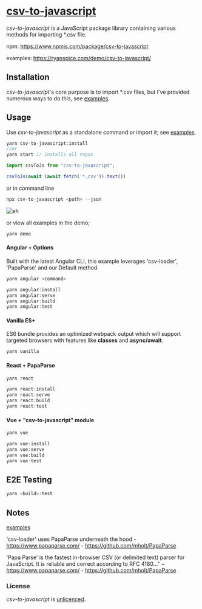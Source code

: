 # [csv-to-javascript](https://github.com/ryanspice/csv-to-javascript)

*csv-to-javascript* is a JavaScript package library containing various methods for importing *.csv file. 

npm: https://www.npmjs.com/package/csv-to-javascript

examples: https://ryanspice.com/demo/csv-to-javascript/

## Installation

*csv-to-javascript*'s core purpose is to import *.csv files, but I've provided numerous ways to do this, see [examples](https://ryanspice.com/demo/csv-to-javascript/). 

## Usage

Use *csv-to-javascript* as a standalone command or import it; see  [examples](https://ryanspice.com/demo/csv-to-javascript/).

```javascript
yarn csv-to-javascript:install
//or
yarn start // installs all repos
```


```javascript
import csvToJs from "csv-to-javascript";

csvToJs(await (await fetch('*.csv')).text())
```
or in command line
```javascript
npx csv-to-javascript <path> --json
```
![eh](https://ryanspice.com/demo/csv-to-javascript/Annotation%202019-12-10%20060028.png)

or view all examples in the demo; 

```javascript
yarn demo
```



#### Angular + Options

Built with the latest Angular CLI, this example leverages 'csv-loader', 'PapaParse' and our Default method. 



```javascript
yarn angular <command>

yarn angular:install
yarn angular:serve
yarn angular:build
yarn angular:test
```

#### Vanilla ES+

ES6 bundle provides an optimized webpack output which will support targeted browsers with features like **classes** and **async/await**.
```javascript
yarn vanilla
```

#### React + PapaParse




```javascript
yarn react

yarn react:install
yarn react:serve
yarn react:build
yarn react:test
```

#### Vue + "csv-to-javascript" module

```javascript
yarn vue 

yarn vue:install
yarn vue:serve
yarn vue:build
yarn vue:test
```

## E2E Testing
```javascript
yarn <build>:test 
```

## Notes
 [examples](https://ryanspice.com/demo/csv-to-javascript/)
 
'csv-loader' uses PapaParse underneath the hood - https://www.papaparse.com/ -
                                                  https://github.com/mholt/PapaParse
    
'Papa Parse' is the fastest in-browser CSV (or delimited text) parser for JavaScript. It is reliable and correct according to RFC 4180..." ~ https://www.papaparse.com/ -
https://github.com/mholt/PapaParse

### License

*csv-to-javascript* is [unlicenced](./LICENSE).

